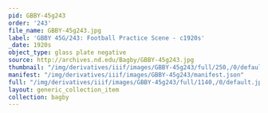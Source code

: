 ```yaml
---
pid: GBBY-45g243
order: '243'
file_name: GBBY-45g243.jpg
label: 'GBBY 45G/243: Football Practice Scene - c1920s'
_date: 1920s
object_type: glass plate negative
source: http://archives.nd.edu/Bagby/GBBY-45g243.jpg
thumbnail: "/img/derivatives/iiif/images/GBBY-45g243/full/250,/0/default.jpg"
manifest: "/img/derivatives/iiif/images/GBBY-45g243/manifest.json"
full: "/img/derivatives/iiif/images/GBBY-45g243/full/1140,/0/default.jpg"
layout: generic_collection_item
collection: bagby
---
```

